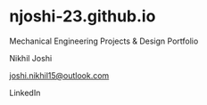 # njoshi-23.github.io
Mechanical Engineering Projects &amp; Design Portfolio

Nikhil Joshi

joshi.nikhil15@outlook.com

LinkedIn
